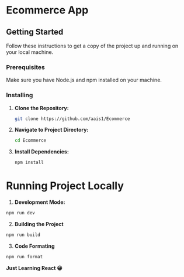 # Ecommerce App 

## Getting Started

Follow these instructions to get a copy of the project up and running on your local machine.

### Prerequisites

Make sure you have Node.js and npm installed on your machine.

### Installing

1. **Clone the Repository:**

   ```bash
   git clone https://github.com/aais1/Ecommerce

2. **Navigate to Project Directory:**
   ```bash
   cd Ecommerce

3. **Install Dependencies:**
   ```bash
   npm install

# Running Project Locally 

  1. **Development Mode:**
   ```bash
   npm run dev
   ```

  2. **Building the Project**
   ```bash
   npm run build
   ```

  3. **Code Formating**
   ```bash
   npm run format
   ```

  **Just Learning React 😀**

 

